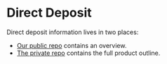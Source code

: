 # Direct Deposit

Direct deposit information lives in two places:
- [Our public repo]([url](https://github.com/department-of-veterans-affairs/va.gov-team/tree/master/products/identity-personalization/direct-deposit)) contains an overview.
- [The private repo](https://github.com/department-of-veterans-affairs/va.gov-team-sensitive/blob/master/products/identity-personalization/direct-deposit/README.md) contains the full product outline.
